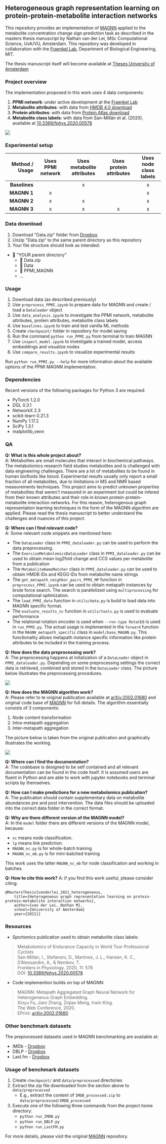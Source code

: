 ## Heterogeneous graph representation learning on protein-protein-metabolite interaction networks

This repository provides an implementation of [MAGNN](https://github.com/cynricfu/MAGNN) applied to the metabolite concentration change sign prediction task as described in the masters thesis manuscript by Nathan van der Lei, MSc Computational Science, UvA/VU, Amsterdam. This repository was developed in collaboration with the [Fraenkel Lab](http://fraenkel.mit.edu/), Department of Biological Engineering, MIT.

The thesis manuscript itself will become available at [Theses University of Amsterdam](https://scripties.uba.uva.nl)

### Project overview
The implementation proposed in this work uses 4 data components:
1. **PPMI network**: under active development at the [Fraenkel Lab](https://github.com/fraenkel-lab)
2. **Metabolite attributes**: with data from [HMDB 4.0 download](https://hmdb.ca/downloads)
3. **Protein attributes**: with data from [Protein Atlas download](https://www.proteinatlas.org/search)
4. **Metabolite class labels**: with data from San-Millán et al. (2020), available at [10.3389/fphys.2020.00578](https://doi.org/10.3389/fphys.2020.00578)

![](images/methods_overview.png)

### Experimental setup

|   Method / Usage    | Uses PPMI network | Uses metabolite attributes | Uses protein attributes | Uses node class labels |
|-----------------:|:-----------------:|:--------------------------:|:--------------------:|:----------------------:|
| **Baselines** |                   |              x             |                      |            x           |
|  **MAGNN 1**  |         x         |                            |                      |            x           |
|  **MAGNN 2**  |         x         |              x             |                      |            x           |
|  **MAGNN 3**  |         x         |              x             |           x          |            x           |

### Data download
1. Download "Data.zip" folder from [Dropbox](https://www.dropbox.com/s/iikwrukbtwg8l2n/Data.zip?dl=0)
2. Unzip "Data.zip" to the same parent directory as this repository
3. Your file structure should look as intended:
  - 📁 "YOUR parent directory"
    - 📄 Data.zip
    - 📁 Data
    - 📁 PPMI_MAGNN
    - ...  

### Usage
1. Download data (as described previously)
2. Use `preprocess_PPMI.ipynb` to prepare data for MAGNN and create / load a `Dataloader` object
3. Use `data_analysis.ipynb` to investigate the PPMI network, metabolite attributes, protein attributes, metabolite class labels
4. Use `baselines.ipynb` to train and test vanilla ML methods
5. Create `checkpoint/` folder in repository for model saving
6. Run the command `python run_PPMI.py` from terminal to train MAGNN
7. Use `inspect_model.ipynb` to investigate a trained model, access embeddings and visualize nodes
8. Use `compare_results.ipynb` to visualize experimental results

Run `python run_PPMI.py --help` for more information about the available options of the PPMI MAGNN implementation. 

### Dependencies

Recent versions of the following packages for Python 3 are required:
* PyTorch 1.2.0
* DGL 0.3.1
* NetworkX 2.3
* scikit-learn 0.21.3
* NumPy 1.17.2
* SciPy 1.3.1
* matplotlib_venn

### QA

**Q: What is this whole project about?** <br>
A: Metabolites are small molecules that interact in biochemical pathways. The metabolomics research field studies metabolites and is challenged with data engineering challenges. There are a lot of metabolites to be found in human biofluids like blood. Experimental results usually only report a small fraction of all metabolites, due to limitations in MS and NMR based measurements techniques. This project aims to predict unknown properties of metabolites that weren't measured in an experiment but could be infered from their known attributes and their role in known protein-protein-metabolite interaction networks. For this reason, heterogenous graph representation learning techniques in the form of the MAGNN algorithm are applied. Please read the thesis manuscript to better understand the challenges and nuances of this project.

**Q: Where can I find relevant code?** <br>
A: Some relevant code snippets are mentioned here:
- The `DataLoader` class in `PPMI_dataloader.py` can be used to perform the data preprocessing.
- The `ExerciseMetabolomicsDataLoader` class in `PPMI_dataloader.py` can be used to obtain mean log2fold change and CCS values per metabolite from a publication
- The `MetaboliteNameMatcher` class in `PPMI_dataloader.py` can be used to obtain HMDB IDs and KEGG IDs from metabolite name strings
- The `get_metapath_neighbor_pairs_PPMI_MP` function in `preprocess_PPMI.ipynb` can be used to obtain metapath instances by brute force search. The search is parallelized using `multiprocessing` for computational optimization.
- The `load_PPMI_data` function in `utils/data.py` is build to load data into MAGNN specific format.
- The `evaluate_results_nc` function in `utils/tools.py` is used to evaluate performance
- The relational rotation encoder is used when `--rnn-type RotatE0` is used in `run_PPMI.py`. The actual usage is implemented in the `forward` function in the `MAGNN_metapath_specific` class in `model/base_MAGNN.py`. This functionality allows metapath instance specific information like protein attributes to be included in the training process.

**Q: How does the data preprocessing work?** <br>
A: The preprocessing happens at initalization of a `DataLoader` object in `PPMI_dataloader.py`. Depending on some preprocessing settings the correct data is retrieved, combined and stored in the `DataLoader` class. The picture below illustrates the preprocessing procedures.

![](images/preprocessing_workflow.png)

**Q: How does the MAGNN algorithm work?** <br>
A: Please refer to te original publication available at [arXiv:2002.01680](https://arxiv.org/abs/2002.01680) and original code base of [MAGNN](https://github.com/cynricfu/MAGNN) for full details. The algorithm essentially consists of 3 components:
1. Node content transformation
2. Intra-metapath aggregation
3. Inter-metapath aggregation

The picture below is taken from the original publication and graphically illustrates the working.

![](images/MAGNN.png)

**Q: Where can I find the documentation?** <br>
A: The codebase is designed to be self contained and all relevant documentation can be found in the code itself. It is assumed users are fluent in Python and are able to work with jupyter notebooks and terminal scripts by themselves.

<!-- **Q: Is there a Docker image available?** <br>
A: currently there is no Docker image available for this project. -->

**Q: How can I make predictions for a new metabolomics publication?** <br>
A: The publication should contain supplementary data on metabolite abundances pre and post intervention. The data files should be uploaded into the correct data folder in the correct format.

**Q: Why are there different version of the MAGNN model?** <br>
A: In the `model` folder there are different versions of the MAGNN model, because:
- `nc` means node classification.
- `lp` means link prediction.
- `MAGNN_nc.py` is for whole-batch training
- `MAGNN_nc_mb.py` is for mini-batched training

This work uses the latter `MAGNN_nc_mb` for node classification and working in batches.

**Q: How to cite this work?**
A: if you find this work useful, please consider citing:

    @MastersThesis{vanderlei_2021_heterogeneous,
        title={Heterogeneous graph representation learning on protein-protein-metabolite interaction networks},
        author={van der Lei, Nathan M},
        school={University of Amsterdam}
        year={2021}}  

### Resources

- Sportomics publication used to obtain metabolite class labels:
> Metabolomics of Endurance Capacity in World Tour Professional Cyclists <br>
> San-Millán, I., Stefanoni, D., Martinez, J. L., Hansen, K. C., D’Alessandro, A., & Nemkov, T. <br>
> Frontiers in Physiology, 2020, 11: 578 <br>
> DOI: [10.3389/fphys.2020.00578](https://doi.org/10.3389/fphys.2020.00578)

- Code implemention builds on top of MAGNN:
> MAGNN: Metapath Aggregated Graph Neural Network for Heterogeneous Graph Embedding.<br>
> Xinyu Fu, Jiani Zhang, Ziqiao Meng, Irwin King.<br>
> The Web Conference, 2020. <br>
> EPrint: [arXiv:2002.01680](https://arxiv.org/abs/2002.01680)

<!-- - [Markdown-cheat-sheet](https://github.com/adam-p/markdown-here/wiki/Markdown-Cheatsheet)
- [Emoji-cheat-sheet](https://github.com/ikatyang/emoji-cheat-sheet) -->

### Other benchmark datasets

The preprocessed datasets used in MAGNN benchmarking are available at:
* IMDb - [Dropbox](https://www.dropbox.com/s/g0btk9ctr1es39x/IMDB_processed.zip?dl=0)
* DBLP - [Dropbox](https://www.dropbox.com/s/yh4grpeks87ugr2/DBLP_processed.zip?dl=0)
* Last.fm - [Dropbox](https://www.dropbox.com/s/jvlbs09pz6zwcka/LastFM_processed.zip?dl=0)

<!-- The GloVe word vectors are obtained from [GloVe](https://nlp.stanford.edu/projects/glove/). Here is [the direct link](http://nlp.stanford.edu/data/glove.6B.zip) for the version we used in DBLP preprocessing.
 -->
### Usage of benchmark datasets

1. Create `checkpoint/` and `data/preprocessed` directories
2. Extract the zip file downloaded from the section above to `data/preprocessed`
    * E.g., extract the content of `IMDB_processed.zip` to `data/preprocessed/IMDB_processed`
2. Execute one of the following three commands from the project home directory:
    * `python run_IMDB.py`
    * `python run_DBLP.py`
    * `python run_LastFM.py`

For more details, please visit the original [MAGNN](https://github.com/cynricfu/MAGNN) repository. 